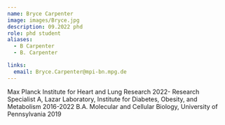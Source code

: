 ```yaml
---
name: Bryce Carpenter
image: images/Bryce.jpg
description: 09.2022 phd
role: phd student
aliases:
  - B Carpenter
  - B. Carpenter

links:
  email: Bryce.Carpenter@mpi-bn.mpg.de
---
```


Max Planck Institute for Heart and Lung Research 2022-
Research Specialist A, Lazar Laboratory, Institute for Diabetes, Obesity, and Metabolism 2016-2022
B.A. Molecular and Cellular Biology, University of Pennsylvania 2019

